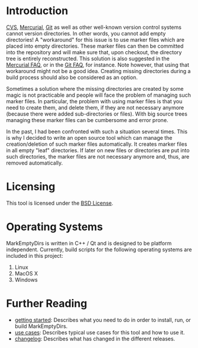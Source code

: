 
# Introduction

[CVS][cvs], [Mercurial][hg], [Git][git] as well as other well-known version control systems cannot version directories. In other words, you cannot add empty directories! A "workaround" for this issue is to use marker files which are placed into empty directories. These marker files can then be committed into the repository and will make sure that, upon checkout, the directory tree is entirely reconstructed. This solution is also suggested in the [Mercurial FAQ](http://mercurial.selenic.com/wiki/FAQ#FAQ.2FCommonProblems.I_tried_to_check_in_an_empty_directory_and_it_failed.21), or in the [Git FAQ](http://git.wiki.kernel.org/index.php/GitFaq#Can_I_add_empty_directories.3F), for instance. Note however, that using that workaround might not be a good idea. Creating missing directories during a build process should also be considered as an option.

Sometimes a solution where the missing directories are created by some magic is not practicable and people will face the problem of managing such marker files. In particular, the problem with using marker files is that you need to create them, and delete them, if they are not necessary anymore (because there were added sub-directories or files). With big source trees managing these marker files can be cumbersome and error prone.

In the past, I had been confronted with such a situation several times. This is why I decided to write an open source tool which can manage the creation/deletion of such marker files automatically. It creates marker files in all empty "leaf" directories. If later on new files or directories are put into such directories, the marker files are not necessary anymore and, thus, are removed automatically.

# Licensing

This tool is licensed under the [BSD License][license].

# Operating Systems

MarkEmptyDirs is written in C++ / Qt and is designed to be platform independent. Currently, build scripts for the following operating systems are included in this project:

1. Linux
2. MacOS X
3. Windows

# Further Reading

 * [getting started][]: Describes what you need to do in order to install, run, or build MarkEmptyDirs.
 * [use cases][]: Describes typical use cases for this tool and how to use it.
 * [changelog][]: Describes what has changed in the different releases.

[changelog]: CHANGELOG.md
[cvs]: http://www.nongnu.org/cvs "CVS"
[getting started]: doc/GettingStarted.md
[git]: http://git-scm.com "Git"
[hg]: http://mercurial.selenic.com/wiki "Mercurial"
[license]: LICENSE.md
[use cases]: doc/UseCases.md
